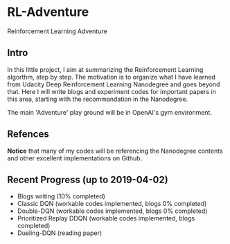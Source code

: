 # RL-Adventure
Reinforcement Learning Adventure

## Intro

In this little project, I aim at summarizing the Reinforcement Learning algorthm, step by step. The motivation is to organize what I have learned from Udacity Deep Reinforcement Learning Nanodegree and goes beyond that. Here I will write blogs and experiment codes for important papers in this area, starting with the recommandation in the Nanodegree.

The main 'Adventure' play ground will be in OpenAI's gym environment.

## Refences
**Notice** that many of my codes will be referencing the Nanodegree contents and other excellent implementations on Github.

## Recent Progress (up to 2019-04-02)

- Blogs writing (10% completed)
- Classic DQN (workable codes implemented, blogs 0% completed)
- Double-DQN (workable codes implemented, blogs 0% completed)
- Prioritized Replay DDQN (workable codes implemented, blogs completed)
- Dueling-DQN (reading paper)
